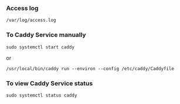### Access log
```
/var/log/access.log
```

### To Caddy Service manually
```
sudo systemctl start caddy
```
or
```
/usr/local/bin/caddy run --environ --config /etc/caddy/Caddyfile
```

### To view Caddy Service status
```
sudo systemctl status caddy
```